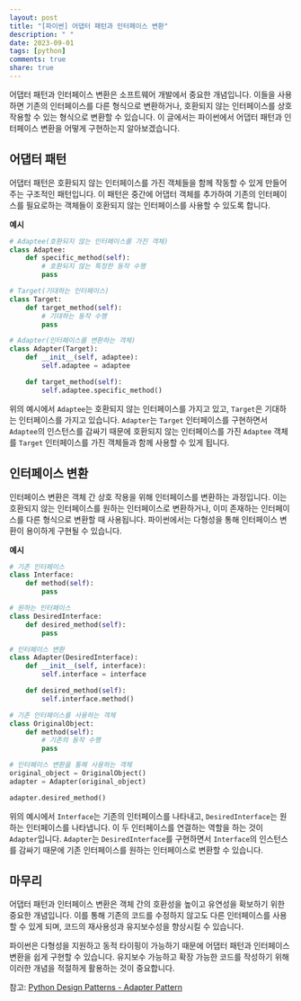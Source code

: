 ```yaml
---
layout: post
title: "[파이썬] 어댑터 패턴과 인터페이스 변환"
description: " "
date: 2023-09-01
tags: [python]
comments: true
share: true
---
```


어댑터 패턴과 인터페이스 변환은 소프트웨어 개발에서 중요한 개념입니다. 이들을 사용하면 기존의 인터페이스를 다른 형식으로 변환하거나, 호환되지 않는 인터페이스를 상호 작용할 수 있는 형식으로 변환할 수 있습니다. 이 글에서는 파이썬에서 어댑터 패턴과 인터페이스 변환을 어떻게 구현하는지 알아보겠습니다.

## 어댑터 패턴

어댑터 패턴은 호환되지 않는 인터페이스를 가진 객체들을 함께 작동할 수 있게 만들어주는 구조적인 패턴입니다. 이 패턴은 중간에 어댑터 객체를 추가하여 기존의 인터페이스를 필요로하는 객체들이 호환되지 않는 인터페이스를 사용할 수 있도록 합니다.

**예시**

```python
# Adaptee(호환되지 않는 인터페이스를 가진 객체)
class Adaptee:
    def specific_method(self):
        # 호환되지 않는 특정한 동작 수행
        pass

# Target(기대하는 인터페이스)
class Target:
    def target_method(self):
        # 기대하는 동작 수행
        pass

# Adapter(인터페이스를 변환하는 객체)
class Adapter(Target):
    def __init__(self, adaptee):
        self.adaptee = adaptee

    def target_method(self):
        self.adaptee.specific_method()
```

위의 예시에서 `Adaptee`는 호환되지 않는 인터페이스를 가지고 있고, `Target`은 기대하는 인터페이스를 가지고 있습니다. `Adapter`는 `Target` 인터페이스를 구현하면서 `Adaptee`의 인스턴스를 감싸기 때문에 호환되지 않는 인터페이스를 가진 `Adaptee` 객체를 `Target` 인터페이스를 가진 객체들과 함께 사용할 수 있게 됩니다.

## 인터페이스 변환

인터페이스 변환은 객체 간 상호 작용을 위해 인터페이스를 변환하는 과정입니다. 이는 호환되지 않는 인터페이스를 원하는 인터페이스로 변환하거나, 이미 존재하는 인터페이스를 다른 형식으로 변환할 때 사용됩니다. 파이썬에서는 다형성을 통해 인터페이스 변환이 용이하게 구현될 수 있습니다.

**예시**

```python
# 기존 인터페이스
class Interface:
    def method(self):
        pass

# 원하는 인터페이스
class DesiredInterface:
    def desired_method(self):
        pass

# 인터페이스 변환
class Adapter(DesiredInterface):
    def __init__(self, interface):
        self.interface = interface

    def desired_method(self):
        self.interface.method()

# 기존 인터페이스를 사용하는 객체
class OriginalObject:
    def method(self):
        # 기존의 동작 수행
        pass

# 인터페이스 변환을 통해 사용하는 객체
original_object = OriginalObject()
adapter = Adapter(original_object)

adapter.desired_method()
```

위의 예시에서 `Interface`는 기존의 인터페이스를 나타내고, `DesiredInterface`는 원하는 인터페이스를 나타냅니다. 이 두 인터페이스를 연결하는 역할을 하는 것이 `Adapter`입니다. `Adapter`는 `DesiredInterface`를 구현하면서 `Interface`의 인스턴스를 감싸기 때문에 기존 인터페이스를 원하는 인터페이스로 변환할 수 있습니다.

## 마무리

어댑터 패턴과 인터페이스 변환은 객체 간의 호환성을 높이고 유연성을 확보하기 위한 중요한 개념입니다. 이를 통해 기존의 코드를 수정하지 않고도 다른 인터페이스를 사용할 수 있게 되며, 코드의 재사용성과 유지보수성을 향상시킬 수 있습니다.

파이썬은 다형성을 지원하고 동적 타이핑이 가능하기 때문에 어댑터 패턴과 인터페이스 변환을 쉽게 구현할 수 있습니다. 유지보수 가능하고 확장 가능한 코드를 작성하기 위해 이러한 개념을 적절하게 활용하는 것이 중요합니다.

참고: [Python Design Patterns - Adapter Pattern](https://refactoring.guru/design-patterns/adapter/python/example)